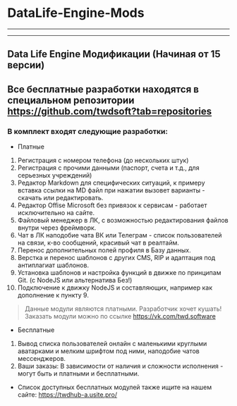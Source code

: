 # DataLife-Engine-Mods
-------------------------
-------------------------
Data Life Engine Модификации (Начиная от 15 версии)
----------------------
## Все бесплатные разработки находятся в специальном репозитории https://github.com/twdsoft?tab=repositories
### В комплект входят следующие разработки:

- Платные

1. Регистрация с номером телефона (до нескольких штук)
2. Регистрация с прочими данными (паспорт, счета и т.д., для серьезных учреждений)
3. Редактор Markdown для специфических ситуаций, к примеру вставка ссылки на MD файл при нажатии вызовет варианты - скачать или редактировать.
4. Редактор Offise Microsoft без привязок к сервисам - работает исключительно на сайте. 
5. Файловый менеджер в ЛК, с возможностью редактирования файлов внутри через фреймворк.
6. Чат в ЛК наподобие чата ВК или Телеграм - список пользователей на связи, к-во сообщений, красивый чат в реалтайм.
7. Перенос дополнительных полей профиля в Базу данных.
8. Верстка и перенос шаблонов с других CMS, RIP и адаптация под антиплагиат шаблонов.
9. Установка шаблонов и настройка функций в движке по принципам Git. (с NodeJS или альтернатива Без!)
10. Подключение к движку NodeJS и составляющих, например как дополнение к пункту 9.

> Данные модули являются платными. Разработчик хочет кушать!
> Заказать модули можно по ссылке https://vk.com/twd.software

- Бесплатные

1. Вывод списка пользователей онлайн с маленькими круглыми аватарками и мелким шрифтом под ними, наподобие чатов мессенджеров.
2. Ваши заказы: В зависимости от наличия и сложности исполнения - могут быть и платными и бесплатными.

- Список доступных бесплатных модулей также ищите на нашем сайте: https://twdhub-a.usite.pro/
